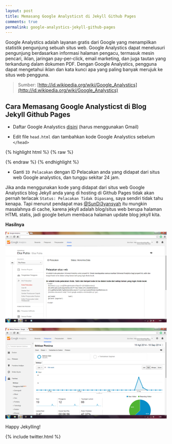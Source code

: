```yaml
---
layout: post
title: Memasang Google Analysticst di Jekyll Github Pages
comments: true
permalink: google-analystics-jekyll-github-pages
---
```


Google Analystics adalah layanan gratis dari Google yang menampilkan statistik pengunjung sebuah situs web. Google Analystics dapat menelusuri pengunjung berdasarkan informasi halaman pengacu, termasuk mesin pencari, iklan, jaringan pay-per-click, email marketing, dan juga tautan yang terkandung dalam dokumen PDF. Dengan Google Analystics, pengguna dapat mengetahui iklan dan kata kunci apa yang paling banyak merujuk ke situs web pengguna.

> Sumber: [http://id.wikipedia.org/wiki/Google_Analystics](http://id.wikipedia.org/wiki/Google_Analystics)

## Cara Memasang Google Analysticst di Blog Jekyll Github Pages ##
- Daftar Google Analystics [disini](http://www.google.com/analytics/) (harus menggunakan Gmail)

- Edit file `head.html` dan tambahkan kode Google Analystics sebelum `</head>`

{% highlight html %}
{% raw %}
<head>
  <link href="http://gmpg.org/xfn/11" rel="profile">
  <meta http-equiv="content-type" content="text/html; charset=utf-8">

  <!-- Enable responsiveness on mobile devices-->
  <meta name="viewport" content="width=device-width, initial-scale=1.0, maximum-scale=1">

  <title>
    {% if page.title == "Home" %}
      {{ site.title }} &middot; {{ site.tagline }}
    {% else %}
      {{ page.title }} &middot; {{ site.title }}
    {% endif %}
  </title>

  <!-- CSS -->
  <link rel="stylesheet" href="{{ site.baseurl }}public/css/poole.css">
  <link rel="stylesheet" href="{{ site.baseurl }}public/css/syntax.css">

  <!-- Icons -->
  <link rel="apple-touch-icon-precomposed" sizes="144x144" href="{{ site.baseurl }}public/eka-putra.png">
  <link rel="shortcut icon" href="{{ site.baseurl }}public/eka-putra2.png">

  <!-- RSS -->
  <link rel="alternate" type="application/rss+xml" title="RSS" href="{{ site.baseurl }}atom.xml">

  <script type="text/javascript">
    var _gaq = _gaq || [];
    _gaq.push(['_setAccount', 'ID Pelacakan']);
    _gaq.push(['_setDomainName','github.io']);
    _gaq.push(['_trackPageview']);

    (function() {
      var ga = document.createElement('script'); ga.type = 'text/javascript'; ga.async = true;
      ga.src = ('https:' == document.location.protocol ? 'https://ssl' : 'http://www') + '.google-analytics.com/ga.js';
      var s = document.getElementsByTagName('script')[0]; s.parentNode.insertBefore(ga, s);
    })();
  </script>
</head>
{% endraw %}
{% endhighlight %}

- Ganti `ID Pelacakan` dengan ID Pelacakan anda yang didapat dari situs web Google analystics, dan tunggu sekitar 24 jam.

Jika anda menggunakan kode yang didapat dari situs web Google Analystics blog Jekyll anda yang di hosting di Github Pages tidak akan pernah terlacak `Status: Pelacakan Tidak Dipasang`, saya sendiri tidak tahu kenapa. Tapi menurut pendapat mas [@SunDi3yansyah](http://twitter.com/SunDi3yansyah) itu mungkin masalahnya di cache, karena jekyll adalah blog/situs web berupa halaman HTML statis, jadi google belum membaca halaman update blog jekyll kita.

**Hasilnya**

![](/assets/IMG_1409191.png)

![](/assets/IMG_1409192.png)

Happy Jekylling!

{% include twitter.html %}
